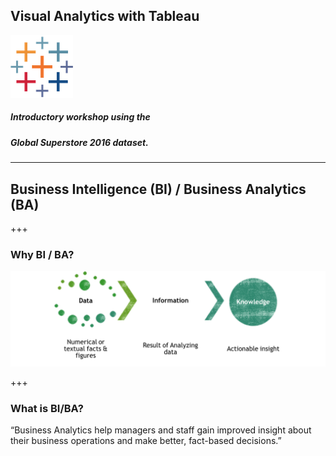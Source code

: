 ## Visual Analytics with Tableau
![Logo](assets/tableau.png)
##### Introductory workshop using the
##### Global Superstore 2016 dataset.

---

## Business Intelligence (BI) / Business Analytics (BA)

+++

### Why BI / BA?

![data_to_knowledge](assets/data_to_knowledge.png)

+++

### What is BI/BA?

“Business Analytics help managers and staff gain improved insight about their business operations and make better, fact-based decisions.”
